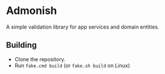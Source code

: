 # Admonish

A simple validation library for app services and domain entities.

## Building

- Clone the repository.
- Run `fake.cmd build` (or `fake.sh build` on Linux)
